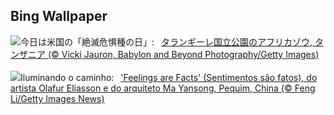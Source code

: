 ## Bing Wallpaper
![](https://www.bing.com/th?id=OHR.TarangireElephants_JA-JP9488936307_UHD.jpg&w=1000)今日は米国の「絶滅危惧種の日」:&nbsp;&ensp;[タランギーレ国立公園のアフリカゾウ, タンザニア (© Vicki Jauron, Babylon and Beyond Photography/Getty Images)](https://www.bing.com/th?id=OHR.TarangireElephants_JA-JP9488936307_UHD.jpg)
<br><br/>
![](https://www.bing.com/th?id=OHR.DayOfLight_PT-BR7977320546_UHD.jpg&w=1000)Iluminando o caminho:&nbsp;&ensp;['Feelings are Facts' (Sentimentos são fatos), do artista Olafur Eliasson e do arquiteto Ma Yansong, Pequim, China (© Feng Li/Getty Images News)](https://www.bing.com/th?id=OHR.DayOfLight_PT-BR7977320546_UHD.jpg)
<br><br/>

